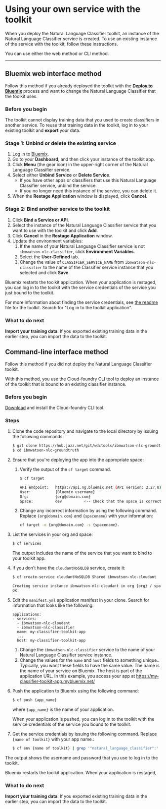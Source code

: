 # Using your own service with the toolkit
When you deploy the Natural Language Classifier toolkit, an instance of the Natural Language Classifier service is created. To use an existing instance of the service with the toolkit, follow these instructions.

You can use either the web method or CLI method.
***

## Bluemix web interface method
Follow this method if you already deployed the toolkit with the [**Deploy to Bluemix**][d2b] process and want to change the Natural Language Classifier that the toolkit uses.

### Before you begin

The toolkit cannot display training data that you used to create classifiers in another service. To reuse that training data in the toolkit, log in to your existing toolkit and **export** your data.

### Stage 1: Unbind or delete the existing service
1. Log in to [Bluemix](https://console.ng.bluemix.net).
2. Go to your **Dashboard**, and then click your instance of the toolkit app.
3. Click **Menu** (the gear icon) in the upper-right corner of the Natural Language Classifier service.
4. Select either **Unbind Service** or **Delete Service**. 
    * If you have other apps or classifiers that use this Natural Language Classifier service, unbind the service. 
    * If you no longer need this instance of the service, you can delete it.
5. When the **Restage Application** window is displayed, click **Cancel**.

### Stage 2: Bind another service to the toolkit
1. Click **Bind a Service or API**.
2. Select the instance of the Natural Language Classifier service that you want to use with the toolkit and click **Add**.
3. Click **Cancel** in the **Restage Application** window.
4. Update the environment variables:
    1. If the name of your Natural Language Classifier service is not `ibmwatson-nlc-classifier`, click **Environment Variables**. 
    2. Select the **User-Defined** tab.
    3. Change the value of `CLASSIFIER_SERVICE_NAME` from `ibmwatson-nlc-classifier` to the name of the Classifier service instance that you selected and click **Save**.

Bluemix restarts the toolkit application. When your application is restaged, you can log in to the toolkit with the service credentials of the service you just bound to the toolkit. 

For more information about finding the service credentials, see [the readme][d2b] file for the toolkit. Search for "Log in to the toolkit application".

### What to do next
**Import your training data**: If you exported existing training data in the earlier step, you can import the data to the toolkit. 


## Command-line interface method
Follow this method if you did not deploy the Natural Language Classifier toolkit.

With this method, you use the Cloud-foundry CLI tool to deploy an instance of the toolkit that is bound to an existing classifier instance.

### Before you begin

[Download][cloud_foundry] and install the Cloud-foundry CLI tool.

### Steps
1. Clone the code repository and navigate to the local directory by issuing the following commands:
    
    ```sh
    $ git clone https://hub.jazz.net/git/wdctools/ibmwatson-nlc-groundtruth
    $ cd ibmwatson-nlc-groundtruth
    ```
      
2. Ensure that you're deploying the app into the appropriate space:
    1. Verify the output of the `cf target` command. 
    
        ```sh
        $ cf target

        API endpoint:   https://api.ng.bluemix.net (API version: 2.27.0)   
        User:           {Bluemix username}
        Org:            {org@domain.com}
        Space:          dev          <-- Check that the space is correct
        ```
    
    2. Change any incorrect information by using the following command. Replace `{org@domain.com}` and `{spacename}` with your information: 
    
        ```sh
        cf target -o {org@domain.com} -s {spacename}.
        ```

3. List the services in your org and space: 

    ```sh
    $ cf services
    ```
    
    The output includes the name of the service that you want to bind to your toolkit app.
    
3. If you don't have the `cloudantNoSQLDB` service, create it: 

    ```sh
    $ cf create-service cloudantNoSQLDB Shared ibmwatson-nlc-cloudant
    
    Creating service instance ibmwatson-nlc-cloudant in org {org} / space {space} as {username}...
    OK
    ```

4. Edit the `manifest.yml` application manifest in your clone. Search for information that looks like the following:

    ```
    applications:
    - services:
      - ibmwatson-nlc-cloudant
      - ibmwatson-nlc-classifier
      name: my-classifier-toolkit-app
      ...
      host: my-classifier-toolkit-app
    ```
    
    1. Change the `ibmwatson-nlc-classifier` service to the name of your Natural Language Classifier service instance.
    2. Change the values for the `name` and `host` fields to something unique.. Typically, you want these fields to have the same value. The name is the name of your service on Bluemix. The host is part of the application URL.
    In this example, you access your app at https://my-classifier-toolkit-app.mybluemix.net/
 
5. Push the application to Bluemix using the following command:

     ```sh
     $ cf push {app_name} 
     ```
 
    where `{app_name}` is the name of your application.
    
    When your application is pushed, you can log in to the toolkit with the service credentials of the service you bound to the toolkit. 
 
6. Get the service credentials by issuing the following command. Replace `{name of toolkit}` with your app name.:

     ```sh
     $ cf env {name of toolkit} | grep '"natural_language_classifier":' -A10 | grep "username\|password"
     ```
         
The output shows the username and password that you use to log in to the toolkit.

Bluemix restarts the toolkit application. When your application is restaged, 



### What to do next
**Import your training data**: If you exported existing training data in the earlier step, you can import the data to the toolkit. 

 
[d2b]: https://hub.jazz.net/project/wdctools/ibmwatson-nlc-groundtruth/overview
[cloud_foundry]: https://github.com/cloudfoundry/cli/releases

[commandlinetools]: https://www.ng.bluemix.net/docs/#starters/install_cli.html
